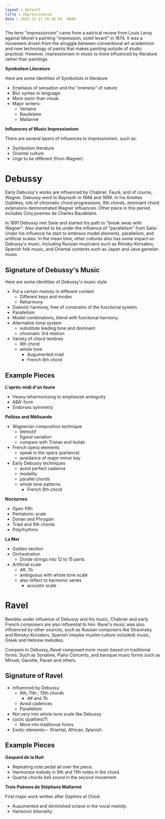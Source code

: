 ```yaml
---
layout : default
title : Impressionism
date : 2015-11-17 16:16:01 -0600
---
```


The term "impressionism" came from a satirical review from Louis Leroy against Monet's painting "impression, soleil levant" in 1874.  It was a movement driven from the struggle between conventional art academism and new technology of paints that makes painting outside of studio practical.  However, impressionism in music is more influenced by literature rather than paintings. 

**Symbolism Literature**

Here are some identities of Symbolists in literature

*  Emphasis of sensation and the "oneness" of nature.
*  Blur syntax in language.
*  More sonic than visual.
*  Major writers:
	*  Verlaine
	*  Baudelaire
	*  Mallarmé

**Influences of Music Impressionism**

There are several layers of influences to impressionism, such as:

*  Symbolism literature
*  Oriental culture
*  Urge to be different (from Wagner)

# Debussy #

Early Debussy's works are influenced by Chabrier, Fauré, and of course, Wagner.  Debussy went to Bayreuth in 1888 and 1889.  In his Ariettes Oubliées, lots of chromatic chord progressions, 9th chords, dominant chord extensions demonstrated Wagner influences.  Other piece in this period includes Cinq poemes de Charles Baudelaire.

In 1891 Debussy met Satie and started his path to "break away with Wagner".  Also started to be under the influence of "parallelism" from Satie.  Under his influence he start to embrace model elements, parallelism, and artificial scales.  In the mean time, other cultures also has some impact on Debussy's music.  Including Russian musicians such as Rimsky-Korsakov, Spanish folk music, and Oriental contents such as Japan and Java gamelan music.

## Signature of Debussy's Music ##


Here are some identities of Debussy's music style

*  Put a certain melody in different context
	*  Different keys and modes
	*  Reharmony
*  Diatonic harmony, free of constrains of the functional system.
*  Parallelism
*  Model combinations, blend with functional harmony.
*  Alternative tonal system
	*  substitute leading tone and dominant
	*  chromatic 3rd relation
*  Variety of chord tembres
	*  9th chord
	*  whole tone
		*  Augumented triad
		*  French 6th chord


## Example Pieces ##

**L'aprés-midi d'un faune**

*  Heavy reharmonizing to emphasize ambiguity 
*  ABA' form
*  Endorses symmetry

**Pelléas and Mélisande**

*  Wagnerian composition technique
	*  letimotif
	*  figural variation
	*  compare with Tristan and Isolde
*  French opera elements
	*  speak in the opera (parlance)
	*  avoidance of major-minor key
*  Early Debussy techniques
	*  avoid perfect cadence
	*  modality
	*  parallel chords
	*  whole tone patterns
		*  French 6th chord

**Nocturnes**

*  Open fifth
*  Pentatonic scale
*  Dorian and Phrygian
*  Triad and 9th chords
*  Polyrhythms

**La Mer**

*  Golden section
*  Orchestration
	*  Divide strings into 12 to 15 parts.
*  Artificial scale
	*  4#, 7b
	*  ambiguous with whole tone scale
	*  also reflect to harmonic series
		*  acoustic scale




# Ravel #

Besides under influence of Debussy and his music, Chabrier and early French composers are also influential to him.  Ravel's music was also influenced by other sources, such as Russian composers like Stravinsky and Rimsky-Korsakov, Spanish (maybe muslim culture included) music, Greek and Hebrew melodies.

Compare to Debussy, Ravel composed more music based on traditional forms.  Such as Sonatine, Piano Concerto, and baroque music forms such as Minuet, Gavotte, Pavan and others.

## Signature of Ravel ##

*  influenced by Debussy
	*  9th, 11th , 13th chords
		*  4# and 7b  
	*  Avoid cadences
	*  Parallelism
*  Not very into whole tone scale like Debussy
*  cyclic qualities(?)
	*  More into traditional forms
*  Exotic elements-- Oriental, African, Spanish

## Example Pieces ##

**Gaspard de la Nuit**

*  Repeating note pedal all over the piece.
*  Harmonize melody in 9th and 11th notes in the chord.
*  Quartal chords bell sound in the second movement.

**Trois Poèmes de Stéphane Mallarmé**

First major work written after Daphnis et Chloé

*  Auaumented and diminished octave in the vocal melody.
*  Harmonic bitonality.